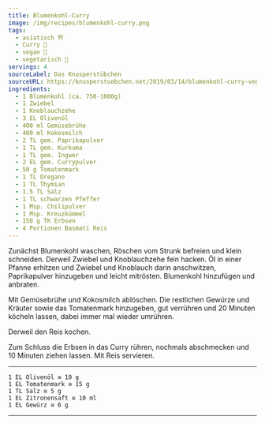 ```yaml
---
title: Blumenkohl-Curry
image: /img/recipes/blumenkohl-curry.png
tags:
  - asiatisch ⛩️
  - Curry 🍛
  - vegan 🌱
  - vegetarisch 🌿
servings: 4
sourceLabel: Das Knusperstübchen
sourceURL: https://knusperstuebchen.net/2019/03/14/blumenkohl-curry-vegetarisches-soulfood/ 
ingredients:
  - 1 Blumenkohl (ca. 750-1000g) 
  - 1 Zwiebel 
  - 1 Knoblauchzehe 
  - 3 EL Olivenöl 
  - 400 ml Gemüsebrühe 
  - 400 ml Kokosmilch 
  - 2 TL gem. Paprikapulver 
  - 1 TL gem. Kurkuma 
  - 1 TL gem. Ingwer 
  - 2 EL gem. Currypulver 
  - 50 g Tomatenmark 
  - 1 TL Oregano 
  - 1 TL Thymian 
  - 1.5 TL Salz 
  - 1 TL schwarzen Pfeffer 
  - 1 Msp. Chilipulver 
  - 1 Msp. Kreuzkümmel 
  - 150 g TK Erbsen 
  - 4 Portionen Basmati Reis
---
```


Zunächst Blumenkohl waschen, Röschen vom Strunk befreien und klein schneiden. 
Derweil Zwiebel und Knoblauchzehe fein hacken. Öl in einer Pfanne erhitzen 
und Zwiebel und Knoblauch darin anschwitzen, Paprikapulver hinzugeben und 
leicht mitrösten. Blumenkohl hinzufügen und anbraten. 
       
Mit Gemüsebrühe und Kokosmilch ablöschen. Die restlichen Gewürze und Kräuter 
sowie das Tomatenmark hinzugeben, gut verrühren und 20 Minuten köcheln lassen, 
dabei immer mal wieder umrühren. 
       
Derweil den Reis kochen. 
       
Zum Schluss die Erbsen in das Curry rühren, nochmals abschmecken und 
10 Minuten ziehen lassen. Mit Reis servieren. 

***
    1 EL Olivenöl ≅ 10 g
    1 EL Tomatenmark ≅ 15 g
    1 TL Salz ≅ 5 g
    1 EL Zitronensaft ≅ 10 ml
    1 EL Gewürz ≅ 6 g
***
